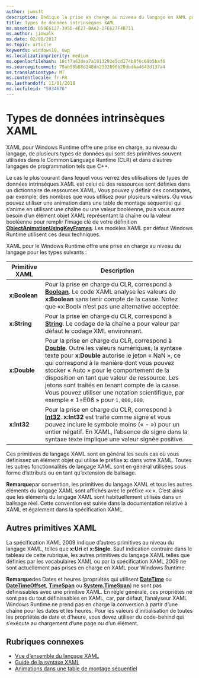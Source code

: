 ```yaml
---
author: jwmsft
description: Indique la prise en charge au niveau du langage en XAML pour Windows Runtime pour certains types de données dans le Common Language Runtime (CLR) et dans d’autres langages de programmation tels que C++.
title: Types de données intrinsèques XAML
ms.assetid: D50E6127-395D-4E27-BAA2-2FE627F4B711
ms.author: jimwalk
ms.date: 02/08/2017
ms.topic: article
keywords: windows10, uwp
ms.localizationpriority: medium
ms.openlocfilehash: 18cf7a63dea7a1913293e5cd174b8f6c69b5baf6
ms.sourcegitcommit: 70ab58b88d248de2332096b20dbd6a4643d137a4
ms.translationtype: MT
ms.contentlocale: fr-FR
ms.lasthandoff: 11/01/2018
ms.locfileid: "5934676"
---
```

# <a name="xaml-intrinsic-data-types"></a>Types de données intrinsèques XAML


XAML pour Windows Runtime offre une prise en charge, au niveau du langage, de plusieurs types de données qui sont des primitives souvent utilisées dans le Common Language Runtime (CLR) et dans d’autres langages de programmation tels que C++.

Le cas le plus courant dans lequel vous verrez des utilisations de types de données intrinsèques XAML est celui où des ressources sont définies dans un dictionnaire de ressources XAML. Vous pouvez y définir des constantes, par exemple, des nombres que vous utilisez pour plusieurs valeurs. Ou vous pouvez utiliser une animation dans une table de montage séquentiel qui s’anime en utilisant une chaîne ou une valeur booléenne, puis vous aurez besoin d’un élément objet XAML représentant la chaîne ou la valeur booléenne pour remplir l’image clé de votre définition [**ObjectAnimationUsingKeyFrames**](https://msdn.microsoft.com/library/windows/apps/br210320). Les modèles XAML par défaut Windows Runtime utilisent ces deux techniques.

XAML pour le Windows Runtime offre une prise en charge au niveau du langage pour les types suivants :

| Primitive XAML | Description |
|-------|-------------|
| **x:Boolean**  | Pour la prise en charge du CLR, correspond à [**Boolean**](https://msdn.microsoft.com/library/windows/apps/xaml/system.boolean.aspx). Le code XAML analyse les valeurs de **x:Boolean** sans tenir compte de la casse. Notez que «x:Bool» n’est pas une alternative acceptée. |
| **x:String**   | Pour la prise en charge du CLR, correspond à [**String**](https://msdn.microsoft.com/library/windows/apps/xaml/system.string.aspx). Le codage de la chaîne a pour valeur par défaut le codage XML environnant. |
| **x:Double**   | Pour la prise en charge du CLR, correspond à [**Double**](https://msdn.microsoft.com/library/windows/apps/xaml/system.double.aspx). Outre les valeurs numériques, la syntaxe texte pour **x:Double** autorise le jeton « NaN », ce qui correspond à la manière dont vous pouvez stocker « Auto » pour le comportement de la disposition en tant que valeur de ressource. Les jetons sont traités en tenant compte de la casse. Vous pouvez utiliser une notation scientifique, par exemple « 1+E06 » pour `1,000,000`. |
| **x:Int32**    | Pour la prise en charge du CLR, correspond à [**Int32**](https://msdn.microsoft.com/library/windows/apps/xaml/system.int32.aspx). **x:Int32** est traité comme signé et vous pouvez inclure le symbole moins (« - ») pour un entier négatif. En XAML, l’absence de signe dans la syntaxe texte implique une valeur signée positive. |

Ces primitives de langage XAML sont en général les seuls cas où vous définissez un élément objet qui utilise le préfixe **x:** dans votre XAML. Toutes les autres fonctionnalités de langage XAML sont en général utilisées sous forme d’attributs ou en tant qu’extension de balisage.

**Remarque**par convention, les primitives du langage XAML et tous les autres éléments du langage XAML sont affichés avec le préfixe «x:». C’est ainsi que les éléments du langage XAML sont habituellement utilisés dans un balisage réel. Cette convention est suivie dans la documentation relative à XAML et également dans la spécification XAML.

## <a name="other-xaml-primitives"></a>Autres primitives XAML

La spécification XAML 2009 indique d’autres primitives au niveau du langage XAML, telles que **x:Uri** et **x:Single**. Sauf indication contraire dans le tableau de cette rubrique, les autres primitives du langage XAML telles que définies par les vocabulaires XAML ou par la spécification XAML 2009 ne sont actuellement pas prises en charge en XAML pour Windows Runtime.

**Remarque**des Dates et heures (propriétés qui utilisent [**DateTime**](https://msdn.microsoft.com/library/windows/apps/br206576) ou [**DateTimeOffset**](https://msdn.microsoft.com/library/windows/apps/xaml/system.datetimeoffset.aspx), [**TimeSpan**](https://msdn.microsoft.com/library/windows/apps/br225996) ou [**System.TimeSpan**](https://msdn.microsoft.com/library/windows/apps/xaml/system.timespan.aspx)) ne sont pas définissables avec une primitive XAML. En règle générale, ces propriétés ne sont pas du tout définissables en XAML, car, par défaut, l’analyseur XAML Windows Runtime ne prend pas en charge la conversion à partir d’une chaîne pour les dates et les heures. Pour les valeurs d’initialisation de toutes les propriétés de date et d’heure, vous devez utiliser du code-behind qui s’exécute au chargement d’une page ou d’un élément.

## <a name="related-topics"></a>Rubriques connexes

* [Vue d’ensemble du langage XAML](xaml-overview.md)
* [Guide de la syntaxe XAML](xaml-syntax-guide.md)
* [Animations dans une table de montage séquentiel](https://msdn.microsoft.com/library/windows/apps/mt187354)
 

